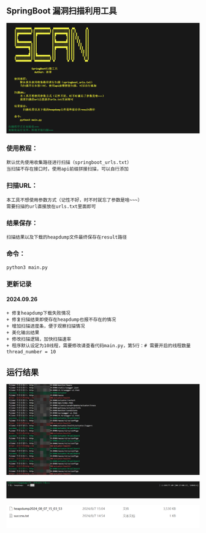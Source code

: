 ## SpringBoot 漏洞扫描利用工具
![alt text](img/image.png)

### 使用教程：
    默认优先使用收集路径进行扫描（springboot_urls.txt）
    当扫描不存在接口时，使用api前缀拼接扫描，可以自行添加
    
### 扫描URL：
    本工具不想使用参数方式（记性不好，时不时就忘了参数是啥~~~）
    需要扫描的url直接放在urls.txt里面即可
    
### 结果保存：
    扫描结果以及下载的heapdump文件最终保存在result路径

### 命令：
    python3 main.py

### 更新记录
#### 2024.09.26 
    + 修复heapdump下载失败情况
    + 修复扫描结束即使存在heapdump也报不存在的情况
    + 增加扫描进度条，便于观察扫描情况
    + 美化输出结果
    + 修改扫描逻辑，加快扫描速率
    + 程序默认设定为10线程，需要修改请查看代码main.py，第5行：# 需要开启的线程数量 thread_number = 10

## 运行结果
![alt text](img/image1.png)

![alt text](img/image2.png)

![alt text](img/image3.png)
